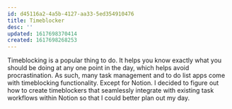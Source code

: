 ```yaml
---
id: d45116a2-4a5b-4127-aa33-5ed354910476
title: Timeblocker
desc: ''
updated: 1617698370414
created: 1617698268253
---
```


Timeblocking is a popular thing to do. It helps you know exactly what you should be doing at any one point in the day, which helps avoid procrastination. As such, many task management and to do list apps come with timeblocking functionality. Except for Notion. I decided to figure out how to create timeblockers that seamlessly integrate with existing task workflows within Notion so that I could better plan out my day.
